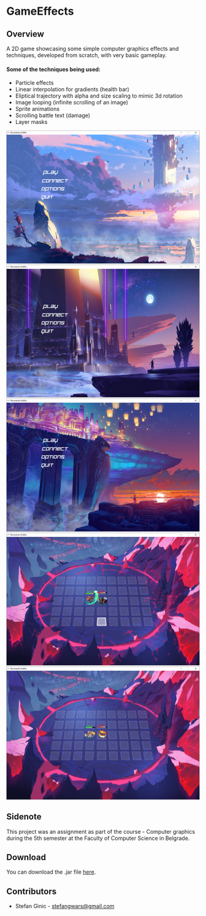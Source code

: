 # GameEffects

## Overview
A 2D game showcasing some simple computer graphics effects and techniques, developed from scratch, with very basic gameplay.

#### Some of the techniques being used:
* Particle effects
* Linear interpolation for gradients (health bar)
* Eliptical trajectory with alpha and size scaling to mimic 3d rotation
* Image looping (infinite scrolling of an image)
* Sprite animations
* Scrolling battle text (damage)
* Layer masks

![Alt text](images/screen1.png?raw=true "Menu screen 1")
![Alt text](images/screen2.png?raw=true "Menu screen 2")
![Alt text](images/screen3.png?raw=true "Menu screen 3")
![Alt text](images/screen4.png?raw=true "Game screen")
![Alt text](images/screen5.png?raw=true "Game screen")


## Sidenote
This project was an assignment as part of the course - Computer graphics during the 5th semester at the Faculty of Computer Science in Belgrade.

## Download
You can download the .jar file [here](downloads/GameEffects.zip).<br>

## Contributors
- Stefan Ginic - <stefangwars@gmail.com>
